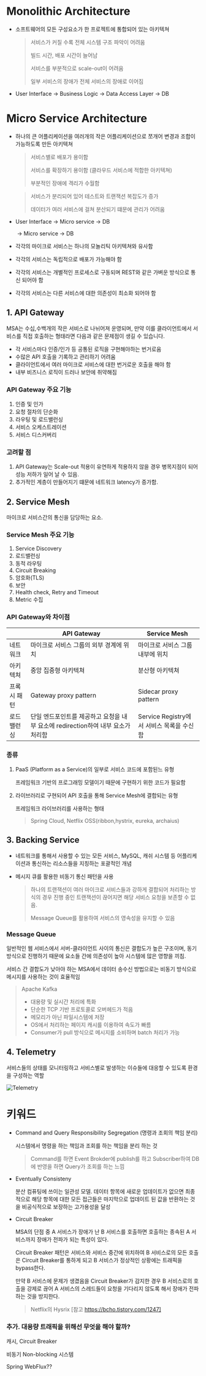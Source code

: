 # Monolithic Architecture

- 소프트웨어의 모든 구성요소가 한 프로젝트에 통합되어 있는 아키텍쳐

  > 서비스가 커질 수록 전체 시스템 구조 파악이 어려움
  >
  > 빌드 시간, 배포 시간이 늘어남
  >
  > 서비스를 부분적으로 scale-out이 어려움
  >
  > 일부 서비스의 장애가 전체 서비스의 장애로 이어짐

- User Interface -> Business Logic -> Data Access Layer -> DB



# Micro Service Architecture

- 하나의 큰 어플리케이션을 여러개의 작은 어플리케이션으로 쪼개어 변경과 조합이 가능하도록 만든 아키텍쳐

  > 서비스별로 배포가 용이함
  >
  > 서비스를 확장하기 용이함 (클라우드 서비스에 적합한 아키텍쳐)
  >
  > 부분적인 장애에 격리가 수월함

  > 서비스가 분리되어 있어 테스트와 트랜잭션 복잡도가 증가
  >
  > 데이터가 여러 서비스에 걸쳐 분산되기 떄문에 관리가 어려움

- User Interface -> Micro service  -> DB

  ​							-> Micro service -> DB

- 각각의 마이크로 서비스는 하나의 모놀리틱 아키텍쳐와 유사함

- 각각의 서비스는 독립적으로 배포가 가능해야 함

- 각각의 서비스는 개별적인 프로세스로 구동되며 REST와 같은 가벼운 방식으로 통신 되어야 함

- 각각의 서비스는 다른 서비스에 대한 의존성이 최소화 되어야 함



## 1. API Gateway

MSA는 수십,수백개의 작은 서비스로 나뉘어져 운영되며, 만약 이를 클라이언트에서 서비스를 직접 호출하는 형태라면 다음과 같은 문제점이 생길 수 있습니다.

- 각 서비스마다 인증/인가 등 공통된 로직을 구현해야하는 번거로움
- 수많은 API 호출을 기록하고 관리하기 어려움
- 클라이언트에서 여러 마이크로 서비스에 대한 번거로운 호출을 해야 함
- 내부 비즈니스 로직이 드러나 보안에 취약해짐

### API Gateway 주요 기능

1. 인증 및 인가
2. 요청 절차의 단순화
3. 라우팅 및 로드밸런싱
4. 서비스 오케스트레이션
5. 서비스 디스커버리

### 고려할 점

1. API Gateway는 Scale-out 적용이 유연하게 적용하지 않을 경우 병목지점이 되어 성능 저하가 일어 날 수 있음.
2. 추가적인 계층이 만들어지기 떄문에 네트워크 latency가 증가함.



## 2. Service Mesh

마이크로 서비스간의 통신을 담당하는 요소. 

### Service Mesh 주요 기능

1. Service Discovery
2. 로드밸런싱
3. 동적 라우팅
4. Circuit Breaking
5. 암호화(TLS)
6. 보안
7. Health check, Retry and Timeout
8. Metric 수집

### API Gateway와 차이점

|  | API Gateway | Service Mesh |
| ---| ----------- | -------------- |
| 네트워크 | 마이크로 서비스 그룹의 외부 경계에 위치 | 마이크로 서비스 그룹 내부에 위치 |
| 아키텍쳐 | 중앙 집중형 아키텍쳐 | 분산형 아키텍쳐 |
| 프록시 패턴 | Gateway proxy pattern | Sidecar proxy pattern |
| 로드밸런싱 | 단일 엔드포인트를 제공하고 요청을 내부 요소에 redirection하여 내부 요소가 처리함 | Service Registry에서 서비스 목록을 수신함 |

### 종류

1. PaaS (Platform as a Service)의 일부로 서비스 코드에 포함된느 유형

   프레임워크 기반의 프로그래밍 모델이기 때문에 구현하기 위한 코드가 필요함

2. 라이브러리로 구현되어 API 호출을 통해 Service Mesh에 결합되는 유형

   프레임워크 라이브러리를 사용하는 형태

   > Spring Cloud, Netflix OSS(ribbon,hystrix, eureka, archaius)

## 3. Backing Service
- 네트워크를 통해서 사용할 수 있는 모든 서비스, MySQL, 캐쉬 시스템 등 어플리케이션과 통신하는 리소스들을 지칭하는 포괄적인 개념
- 메시지 큐를 활용한 비동기 통신 패턴을 사용

  > 하나의 트랜잭션이 여러 마이크로 서비스들과 강하게 결합되어 처리하는 방식의 경우 진행 중인 트랜잭션이 끊어지면 해당 서비스 요청을 보존할 수 없음.
  >
  > Message Queue를 활용하여 서비스의 영속성을 유지할 수 있음

### Message Queue

일반적인 웹 서비스에서 서버-클라이언트 사이의 통신은 결합도가 높은 구조이며, 동기방식으로 진행하기 때문에 요소들 간에 의존성이 높아 시스템에 많은 영향을 끼침.

서비스 간 결합도가 낮아야 하는 MSA에서 데이터 송수신 방법으로는 비동기 방식으로 메시지를 사용하는 것이 효율적임

> Apache Kafka
>
> - 대용량 및 실시간 처리에 특화
> - 단순한 TCP 기반 프로토콜로 오버헤드가 적음
> - 메모리가 아닌 파일시스템에 저장
> - OS에서 처리하는 페이지 캐시를 이용하여  속도가 빠름
> - Consumer가 pull 방식으로 메시지를 소비하며 batch 처리가 가능



## 4. Telemetry

서비스들의 상태를 모니터링하고 서비스별로 발생하는 이슈들에 대응할 수 있도록 환경을 구성하는 역할

![Telemetry](https://media.vlpt.us/post-images/tedigom/f29a6530-22d3-11ea-b7db-993b8ac645fc/Telemetry-.png)



# 키워드

- Command and Query Responsibility Segregation (명령과 조회의 책임 분리)

  시스템에서 명령을 하는 책임과 조회를 하는 책임을 분리 하는 것

  > Command를 하면 Event Brokder에 publish를 하고 Subscriber하여 DB에 반영을 하면 Query가 조회를 하는 느낌

- Eventually Consisteny

  분산 컴퓨팅에 쓰이는 일관성 모델. 데이터 항목에 새로운 업데이트가 없으면 최종적으로 해당 항목에 대한 모든 접근들은 마지막으로 업데이트 된 값을 반환하는 것을 비공식적으로 보장하는 고가용성을 달성

- Circuit Breaker

  MSA의 단점 중 A 서비스가 장애가 난 B 서비스를 호출하면 호출하는 종속된 A 서비스까지 장애가 전파가 되는 특성이 있다.

  Circuit Breaker 패턴은 서비스와 서비스 중간에 위치하여 B 서비스로의 모든 호출은 Circuit Breaker를 통하게 되고 B 서비스가 정상적인 상황에는 트래픽을 bypass한다. 

  만약 B 서비스에 문제가 생겼음을 Circuit Breaker가 감지한 경우 B 서비스로의 호출을 강제로 끊어 A  서비스의 스레드들이 요청을 기다리지 않도록 해서 장애가 전파하는 것을 방지한다.

  > Netflix의 Hysrix [참고 https://bcho.tistory.com/1247]





### 추가. 대용량 트래픽을 위해선 무엇을 해야 할까?

캐시, Circuit Breaker

비동기 Non-blocking 시스템

Spring WebFlux??
